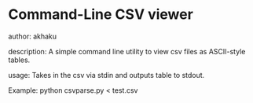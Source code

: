 # Command-Line CSV viewer #
author: akhaku

description: A simple command line utility to view csv files as ASCII-style
tables. 

usage: Takes in the csv via stdin and outputs table to stdout.

Example:
    python csvparse.py < test.csv
